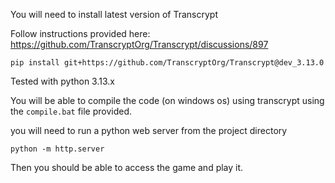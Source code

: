 You will need to install latest version of Transcrypt

Follow instructions provided here:
https://github.com/TranscryptOrg/Transcrypt/discussions/897


`pip install git+https://github.com/TranscryptOrg/Transcrypt@dev_3.13.0`

Tested with python 3.13.x


You will be able to compile the code (on windows os) using transcrypt using the `compile.bat` file provided. 

you will need to run a python web server from the project directory 

`python -m http.server`

Then you should be able to access the game and play it.